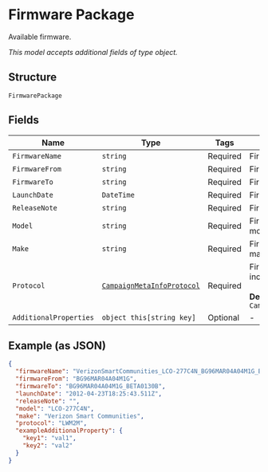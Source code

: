 
# Firmware Package

Available firmware.

*This model accepts additional fields of type object.*

## Structure

`FirmwarePackage`

## Fields

| Name | Type | Tags | Description |
|  --- | --- | --- | --- |
| `FirmwareName` | `string` | Required | Firmware name. |
| `FirmwareFrom` | `string` | Required | Firmware from version. |
| `FirmwareTo` | `string` | Required | Firmware to version. |
| `LaunchDate` | `DateTime` | Required | Firmware launch date. |
| `ReleaseNote` | `string` | Required | Firmware release note. |
| `Model` | `string` | Required | Firmware applicable device model. |
| `Make` | `string` | Required | Firmware applicable device make. |
| `Protocol` | [`CampaignMetaInfoProtocol`](../../doc/models/campaign-meta-info-protocol.md) | Required | Firmware protocol. Valid values include: LWM2M, OMD-DM.<br><br>**Default**: `CampaignMetaInfoProtocol.LWM2M` |
| `AdditionalProperties` | `object this[string key]` | Optional | - |

## Example (as JSON)

```json
{
  "firmwareName": "VerizonSmartCommunities_LCO-277C4N_BG96MAR04A04M1G_BG96MAR04A04M1G_BETA0130B",
  "firmwareFrom": "BG96MAR04A04M1G",
  "firmwareTo": "BG96MAR04A04M1G_BETA0130B",
  "launchDate": "2012-04-23T18:25:43.511Z",
  "releaseNote": "",
  "model": "LCO-277C4N",
  "make": "Verizon Smart Communities",
  "protocol": "LWM2M",
  "exampleAdditionalProperty": {
    "key1": "val1",
    "key2": "val2"
  }
}
```

